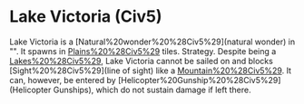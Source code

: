 # Lake Victoria (Civ5)

Lake Victoria is a [Natural%20wonder%20%28Civ5%29](natural wonder) in "". It spawns in [Plains%20%28Civ5%29](plains) tiles.
Strategy.
Despite being a [Lakes%20%28Civ5%29](lake), Lake Victoria cannot be sailed on and blocks [Sight%20%28Civ5%29](line of sight) like a [Mountain%20%28Civ5%29](mountain). It can, however, be entered by [Helicopter%20Gunship%20%28Civ5%29](Helicopter Gunships), which do not sustain damage if left there.